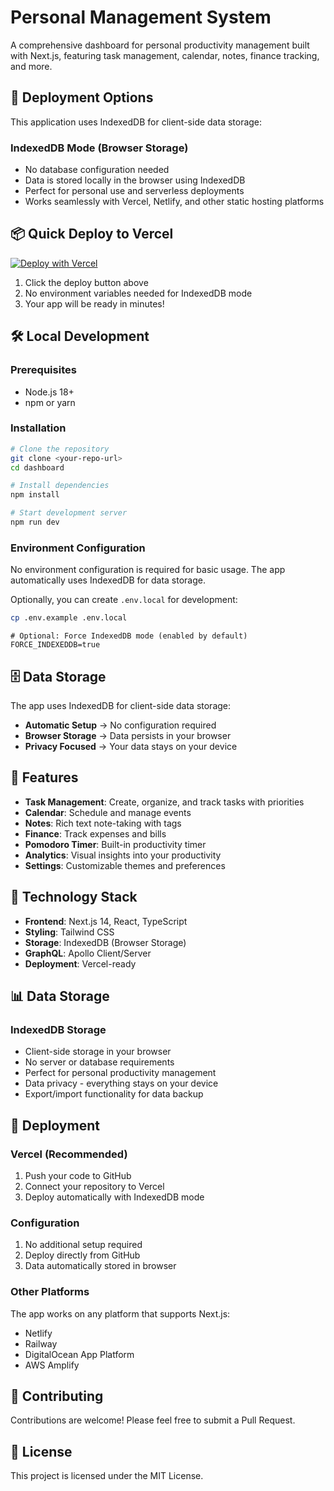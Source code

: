 # Personal Management System

A comprehensive dashboard for personal productivity management built with Next.js, featuring task management, calendar, notes, finance tracking, and more.

## 🚀 Deployment Options

This application uses IndexedDB for client-side data storage:

### IndexedDB Mode (Browser Storage)

- No database configuration needed
- Data is stored locally in the browser using IndexedDB
- Perfect for personal use and serverless deployments
- Works seamlessly with Vercel, Netlify, and other static hosting platforms

## 📦 Quick Deploy to Vercel

[![Deploy with Vercel](https://vercel.com/button)](https://vercel.com/new/clone?repository-url=https://github.com/your-username/dashboard)

1. Click the deploy button above
2. No environment variables needed for IndexedDB mode
3. Your app will be ready in minutes!

## 🛠️ Local Development

### Prerequisites

- Node.js 18+
- npm or yarn

### Installation

```bash
# Clone the repository
git clone <your-repo-url>
cd dashboard

# Install dependencies
npm install

# Start development server
npm run dev
```

### Environment Configuration

No environment configuration is required for basic usage. The app automatically uses IndexedDB for data storage.

Optionally, you can create `.env.local` for development:

```bash
cp .env.example .env.local
```

```env
# Optional: Force IndexedDB mode (enabled by default)
FORCE_INDEXEDDB=true
```

## 🗄️ Data Storage

The app uses IndexedDB for client-side data storage:

- **Automatic Setup** → No configuration required
- **Browser Storage** → Data persists in your browser
- **Privacy Focused** → Your data stays on your device

## 📱 Features

- **Task Management**: Create, organize, and track tasks with priorities
- **Calendar**: Schedule and manage events
- **Notes**: Rich text note-taking with tags
- **Finance**: Track expenses and bills
- **Pomodoro Timer**: Built-in productivity timer
- **Analytics**: Visual insights into your productivity
- **Settings**: Customizable themes and preferences

## 🔧 Technology Stack

- **Frontend**: Next.js 14, React, TypeScript
- **Styling**: Tailwind CSS
- **Storage**: IndexedDB (Browser Storage)
- **GraphQL**: Apollo Client/Server
- **Deployment**: Vercel-ready

## 📊 Data Storage

### IndexedDB Storage

- Client-side storage in your browser
- No server or database requirements
- Perfect for personal productivity management
- Data privacy - everything stays on your device
- Export/import functionality for data backup

## 🚀 Deployment

### Vercel (Recommended)

1. Push your code to GitHub
2. Connect your repository to Vercel
3. Deploy automatically with IndexedDB mode

### Configuration

1. No additional setup required
2. Deploy directly from GitHub
3. Data automatically stored in browser

### Other Platforms

The app works on any platform that supports Next.js:

- Netlify
- Railway
- DigitalOcean App Platform
- AWS Amplify

## 🤝 Contributing

Contributions are welcome! Please feel free to submit a Pull Request.

## 📄 License

This project is licensed under the MIT License.
